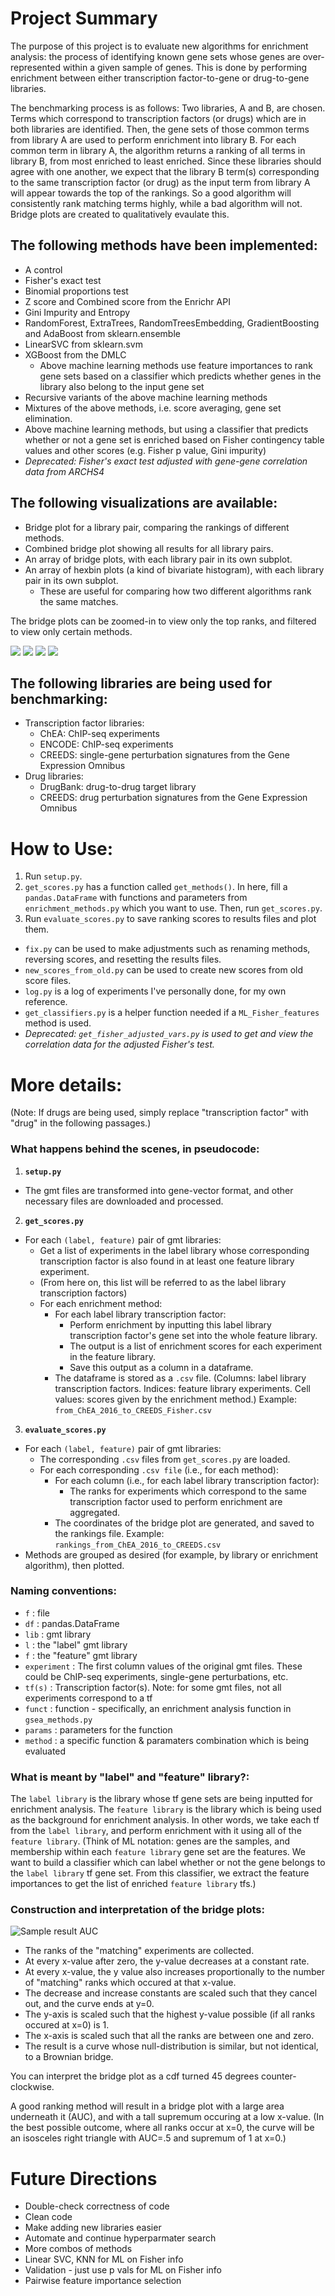 # Project Summary

The purpose of this project is to evaluate new algorithms for enrichment analysis: the process of identifying known gene sets whose genes are over-represented within a given sample of genes. This is done by performing enrichment between either transcription factor-to-gene or drug-to-gene libraries. 

The benchmarking process is as follows: Two libraries, A and B, are chosen. Terms which correspond to transcription factors (or drugs) which are in both libraries are identified. Then, the gene sets of those common terms from library A are used to perform enrichment into library B. For each common term in library A, the algorithm returns a ranking of all terms in library B, from most enriched to least enriched. Since these libraries should agree with one another, we expect that the library B term(s) corresponding to the same transcription factor (or drug) as the input term from library A will appear towards the top of the rankings. So a good algorithm will consistently rank matching terms highly, while a bad algorithm will not. Bridge plots are created to qualitatively evaulate this.

## The following methods have been implemented:
* A control
* Fisher's exact test
* Binomial proportions test
* Z score and Combined score from the Enrichr API
* Gini Impurity and Entropy
* RandomForest, ExtraTrees, RandomTreesEmbedding, GradientBoosting and AdaBoost from sklearn.ensemble
* LinearSVC from sklearn.svm
* XGBoost from the DMLC
	* Above machine learning methods use feature importances to rank gene sets based on a classifier which predicts whether genes in the library also belong to the input gene set
* Recursive variants of the above machine learning methods
* Mixtures of the above methods, i.e. score averaging, gene set elimination.
* Above machine learning methods, but using a classifier that predicts whether or not a gene set is enriched based on Fisher contingency table values and other scores (e.g. Fisher p value, Gini impurity)
* *Deprecated: Fisher's exact test adjusted with gene-gene correlation data from ARCHS4* 

## The following visualizations are available:
* Bridge plot for a library pair, comparing the rankings of different methods.
* Combined bridge plot showing all results for all library pairs.
* An array of bridge plots, with each library pair in its own subplot.
* An array of hexbin plots (a kind of bivariate histogram), with each library pair in its own subplot.
	* These are useful for comparing how two different algorithms rank the same matches.

The bridge plots can be zoomed-in to view only the top ranks, and filtered to view only certain methods.

<div style="display:inline">
<img src="sample_result_sklearn.png"/>
<img src="sample_result_drugs.png"/>
</div>
<div style="display:inline">
<img src="sample_result_hexbin.png"/>
<img src="sample_result_grid.png"/>
</div>

## The following libraries are being used for benchmarking:

* Transcription factor libraries:
	* ChEA: ChIP-seq experiments
	* ENCODE: ChIP-seq experiments
	* CREEDS: single-gene perturbation signatures from the Gene Expression Omnibus
* Drug libraries:
	* DrugBank: drug-to-drug target library
	* CREEDS: drug perturbation signatures from the Gene Expression Omnibus

# How to Use:

1. Run `setup.py`.
2. `get_scores.py` has a function called `get_methods()`. In here, fill a `pandas.DataFrame` with functions and parameters from `enrichment_methods.py` which you want to use. Then, run `get_scores.py`.
3. Run `evaluate_scores.py` to save ranking scores to results files and plot them.
* `fix.py` can be used to make adjustments such as renaming methods, reversing scores, and resetting the results files.
* `new_scores_from_old.py` can be used to create new scores from old score files.
* `log.py` is a log of experiments I've personally done, for my own reference. 
* `get_classifiers.py` is a helper function needed if a `ML_Fisher_features` method is used. 
* *Deprecated: `get_fisher_adjusted_vars.py` is used to get and view the correlation data for the adjusted Fisher's test.*

# More details:

(Note: If drugs are being used, simply replace "transcription factor" with "drug" in the following passages.)

### What happens behind the scenes, in pseudocode:

1. **`setup.py`**
* The gmt files are transformed into gene-vector format, and other necessary files are downloaded and processed.

2. **`get_scores.py`**
* For each `(label, feature)` pair of gmt libraries:
	* Get a list of experiments in the label library whose corresponding transcription factor is also found in at least one feature library experiment. 
	* (From here on, this list will be referred to as the label library transcription factors)
	* For each enrichment method:
		* For each label library transcription factor:
			* Perform enrichment by inputting this label library transcription factor's gene set into the whole feature library.
			* The output is a list of enrichment scores for each experiment in the feature library.
			* Save this output as a column in a dataframe. 
		* The dataframe is stored as a `.csv` file. (Columns: label library transcription factors. Indices: feature library experiments. Cell values: scores given by the enrichment method.) Example: `from_ChEA_2016_to_CREEDS_Fisher.csv`

3. **`evaluate_scores.py`**
* For each `(label, feature)` pair of gmt libraries:
	* The corresponding `.csv` files from `get_scores.py` are loaded.
	* For each corresponding `.csv file` (i.e., for each method):
		* For each column (i.e., for each label library transcription factor):
			* The ranks for experiments which correspond to the same transcription factor used to perform enrichment are aggregated.
		* The coordinates of the bridge plot are generated, and saved to the rankings file. Example: `rankings_from_ChEA_2016_to_CREEDS.csv`
* Methods are grouped as desired (for example, by library or enrichment algorithm), then plotted.


### Naming conventions:
* `f` : file
* `df` : pandas.DataFrame
* `lib` : gmt library
* `l` : the "label" gmt library
* `f` : the "feature" gmt library
* `experiment` : The first column values of the original gmt files. These could be ChIP-seq experiments, single-gene perturbations, etc. 
* `tf(s)` : Transcription factor(s). Note: for some gmt files, not all experiments correspond to a tf
* `funct` : function - specifically, an enrichment analysis function in `gsea_methods.py`
* `params` : parameters for the function
* `method` : a specific function & paramaters combination which is being evaluated


### What is meant by "label" and "feature" library?:
The `label library` is the library whose tf gene sets are being inputted for enrichment analysis.
The `feature library` is the library which is being used as the background for enrichment analysis.
In other words, we take each tf from the `label library`, and perform enrichment with it using all of the `feature library`.
(Think of ML notation: genes are the samples, and membership within each `feature library` gene set are the features. We want to build a classifier which can label whether or not the gene belongs to the `label library` tf gene set. From this classifier, we extract the feature importances to get the list of enriched `feature library` tfs.)


### Construction and interpretation of the bridge plots:
![Sample result AUC](sample_result_auc.png?raw=true)
* The ranks of the "matching" experiments are collected.
* At every x-value after zero, the y-value decreases at a constant rate.
* At every x-value, the y value also increases proportionally to the number of "matching" ranks which occured at that x-value.
* The decrease and increase constants are scaled such that they cancel out, and the curve ends at y=0.
* The y-axis is scaled such that the highest y-value possible (if all ranks occured at x=0) is 1.
* The x-axis is scaled such that all the ranks are between one and zero.
* The result is a curve whose null-distribution is similar, but not identical, to a Brownian bridge. 

You can interpret the bridge plot as a cdf turned 45 degrees counter-clockwise. 

A good ranking method will result in a bridge plot with a large area underneath it (AUC), and with a tall supremum occuring at a low x-value. (In the best possible outcome, where all ranks occur at x=0, the curve will be an isosceles right triangle with AUC=.5 and supremum of 1 at x=0.)

# Future Directions

* Double-check correctness of code
* Clean code
* Make adding new libraries easier
* Automate and continue hyperparmater search
* More combos of methods
* Linear SVC, KNN for ML on Fisher info
* Validation - just use p vals for ML on Fisher info
* Pairwise feature importance selection
